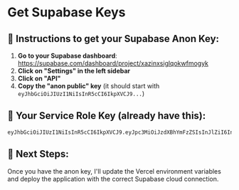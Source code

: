 # Get Supabase Keys

## 🚀 Instructions to get your Supabase Anon Key:

1. **Go to your Supabase dashboard**: https://supabase.com/dashboard/project/xazinxsiglqokwfmogyk
2. **Click on "Settings" in the left sidebar**
3. **Click on "API"**
4. **Copy the "anon public" key** (it should start with `eyJhbGciOiJIUzI1NiIsInR5cCI6IkpXVCJ9...`)

## 🔑 Your Service Role Key (already have this):
```
eyJhbGciOiJIUzI1NiIsInR5cCI6IkpXVCJ9.eyJpc3MiOiJzdXBhYmFzZSIsInJlZiI6InhhemlueHNpZ2xxb2t3Zm1vZ3lrIiwicm9sZSI6InNlcnZpY2Vfcm9sZSIsImlhdCI6MTczNDY4OTM3OCwiZXhwIjoyMDUwMjY1Mzc4fQ.VkX0iMyTp93d8yLKrMWJQUaHYbeBhlF_p4sGKN8xdes
```

## 📝 Next Steps:
Once you have the anon key, I'll update the Vercel environment variables and deploy the application with the correct Supabase cloud connection.
